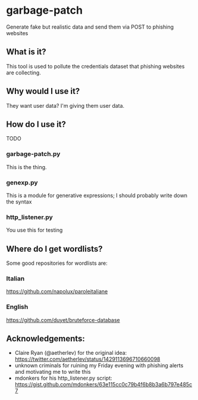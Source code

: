 # garbage-patch
Generate fake but realistic data and send them via POST to phishing websites

## What is it?

This tool is used to pollute the credentials dataset that phishing websites are collecting.

## Why would I use it?

They want user data? I'm giving them user data.

## How do I use it?

TODO

### garbage-patch.py

This is the thing.

### genexp.py

This is a module for generative expressions; I should probably write down the syntax

### http_listener.py

You use this for testing

## Where do I get wordlists?

Some good repositories for wordlists are:

### Italian

https://github.com/napolux/paroleitaliane

### English

https://github.com/duyet/bruteforce-database


## Acknowledgements:

- Claire Ryan (@aetherlev) for the original idea: https://twitter.com/aetherlev/status/1429113696710660098
- unknown criminals for ruining my Friday evening with phishing alerts and motivating me to write this
- mdonkers for his http_listener.py script: https://gist.github.com/mdonkers/63e115cc0c79b4f6b8b3a6b797e485c7